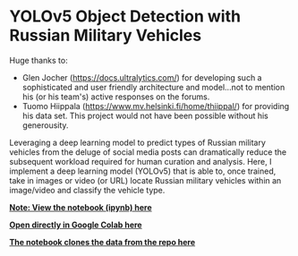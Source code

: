 # YOLOv5 Object Detection with Russian Military Vehicles

Huge thanks to:
 - Glen Jocher (https://docs.ultralytics.com/) for developing such a sophisticated and user friendly architecture and model...not to mention his (or his team's) active responses on the forums.  
 - Tuomo Hiippala (https://www.mv.helsinki.fi/home/thiippal/) for providing his data set. This project would not have been possible without his generousity.
 
Leveraging a deep learning model to predict types of Russian military vehicles from the deluge of social media posts can dramatically reduce the subsequent workload required for human curation and analysis. Here, I implement a deep learning model (YOLOv5) that is able to, once trained, take in images or video (or URL) locate Russian military vehicles within an image/video and classify the vehicle type. 
 
**[Note: View the notebook (ipynb) here](https://nbviewer.org/github/MLDavies/yolov5_object_detection_russian_vehicles/blob/main/YOLOv5_russian_military_vehicles.ipynb)**

**[Open directly in Google Colab here](https://colab.research.google.com/github/MLDavies/yolov5_object_detection_russian_vehicles/blob/main/YOLOv5_russian_military_vehicles_writeup.ipynb)**

**[The notebook clones the data from the repo here](https://github.com/MLDavies/russian-military-vehicles-annotated)**

